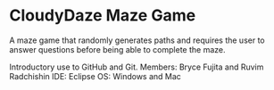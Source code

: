 # CloudyDaze Maze Game
A maze game that randomly generates paths and requires the user to answer questions before being able to complete the maze.

Introductory use to GitHub and Git.
Members: Bryce Fujita and Ruvim Radchishin
IDE: Eclipse
OS: Windows and Mac
